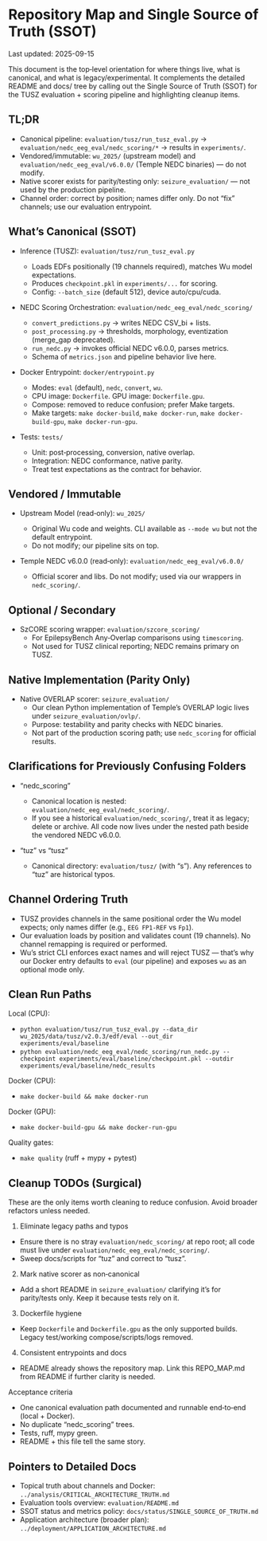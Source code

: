 # Repository Map and Single Source of Truth (SSOT)

Last updated: 2025-09-15

This document is the top‑level orientation for where things live, what is canonical, and what is legacy/experimental. It complements the detailed README and docs/ tree by calling out the Single Source of Truth (SSOT) for the TUSZ evaluation + scoring pipeline and highlighting cleanup items.

## TL;DR

- Canonical pipeline: `evaluation/tusz/run_tusz_eval.py` → `evaluation/nedc_eeg_eval/nedc_scoring/*` → results in `experiments/`.
- Vendored/immutable: `wu_2025/` (upstream model) and `evaluation/nedc_eeg_eval/v6.0.0/` (Temple NEDC binaries) — do not modify.
- Native scorer exists for parity/testing only: `seizure_evaluation/` — not used by the production pipeline.
- Channel order: correct by position; names differ only. Do not “fix” channels; use our evaluation entrypoint.

## What’s Canonical (SSOT)

- Inference (TUSZ): `evaluation/tusz/run_tusz_eval.py`
  - Loads EDFs positionally (19 channels required), matches Wu model expectations.
  - Produces `checkpoint.pkl` in `experiments/...` for scoring.
  - Config: `--batch_size` (default 512), device auto/cpu/cuda.

- NEDC Scoring Orchestration: `evaluation/nedc_eeg_eval/nedc_scoring/`
  - `convert_predictions.py` → writes NEDC CSV_bi + lists.
  - `post_processing.py` → thresholds, morphology, eventization (merge_gap deprecated).
  - `run_nedc.py` → invokes official NEDC v6.0.0, parses metrics.
  - Schema of `metrics.json` and pipeline behavior live here.

- Docker Entrypoint: `docker/entrypoint.py`
  - Modes: `eval` (default), `nedc`, `convert`, `wu`.
  - CPU image: `Dockerfile`. GPU image: `Dockerfile.gpu`.
  - Compose: removed to reduce confusion; prefer Make targets.
  - Make targets: `make docker-build`, `make docker-run`, `make docker-build-gpu`, `make docker-run-gpu`.

- Tests: `tests/`
  - Unit: post‑processing, conversion, native overlap.
  - Integration: NEDC conformance, native parity.
  - Treat test expectations as the contract for behavior.

## Vendored / Immutable

- Upstream Model (read‑only): `wu_2025/`
  - Original Wu code and weights. CLI available as `--mode wu` but not the default entrypoint.
  - Do not modify; our pipeline sits on top.

- Temple NEDC v6.0.0 (read‑only): `evaluation/nedc_eeg_eval/v6.0.0/`
  - Official scorer and libs. Do not modify; used via our wrappers in `nedc_scoring/`.

## Optional / Secondary

- SzCORE scoring wrapper: `evaluation/szcore_scoring/`
  - For EpilepsyBench Any‑Overlap comparisons using `timescoring`.
  - Not used for TUSZ clinical reporting; NEDC remains primary on TUSZ.

## Native Implementation (Parity Only)

- Native OVERLAP scorer: `seizure_evaluation/`
  - Our clean Python implementation of Temple’s OVERLAP logic lives under `seizure_evaluation/ovlp/`.
  - Purpose: testability and parity checks with NEDC binaries.
  - Not part of the production scoring path; use `nedc_scoring` for official results.

## Clarifications for Previously Confusing Folders

- “nedc_scoring”
  - Canonical location is nested: `evaluation/nedc_eeg_eval/nedc_scoring/`.
  - If you see a historical `evaluation/nedc_scoring/`, treat it as legacy; delete or archive. All code now lives under the nested path beside the vendored NEDC v6.0.0.

- “tuz” vs “tusz”
  - Canonical directory: `evaluation/tusz/` (with “s”). Any references to “tuz” are historical typos.

## Channel Ordering Truth

- TUSZ provides channels in the same positional order the Wu model expects; only names differ (e.g., `EEG FP1-REF` vs `Fp1`).
- Our evaluation loads by position and validates count (19 channels). No channel remapping is required or performed.
- Wu’s strict CLI enforces exact names and will reject TUSZ — that’s why our Docker entry defaults to `eval` (our pipeline) and exposes `wu` as an optional mode only.

## Clean Run Paths

Local (CPU):
- `python evaluation/tusz/run_tusz_eval.py --data_dir wu_2025/data/tusz/v2.0.3/edf/eval --out_dir experiments/eval/baseline`
- `python evaluation/nedc_eeg_eval/nedc_scoring/run_nedc.py --checkpoint experiments/eval/baseline/checkpoint.pkl --outdir experiments/eval/baseline/nedc_results`

Docker (CPU):
- `make docker-build && make docker-run`

Docker (GPU):
- `make docker-build-gpu && make docker-run-gpu`

Quality gates:
- `make quality` (ruff + mypy + pytest)

## Cleanup TODOs (Surgical)

These are the only items worth cleaning to reduce confusion. Avoid broader refactors unless needed.

1) Eliminate legacy paths and typos
- Ensure there is no stray `evaluation/nedc_scoring/` at repo root; all code must live under `evaluation/nedc_eeg_eval/nedc_scoring/`.
- Sweep docs/scripts for “tuz” and correct to “tusz”.

2) Mark native scorer as non‑canonical
- Add a short README in `seizure_evaluation/` clarifying it’s for parity/tests only. Keep it because tests rely on it.

3) Dockerfile hygiene
- Keep `Dockerfile` and `Dockerfile.gpu` as the only supported builds. Legacy test/working compose/scripts/logs removed.

4) Consistent entrypoints and docs
- README already shows the repository map. Link this REPO_MAP.md from README if further clarity is needed.

Acceptance criteria
- One canonical evaluation path documented and runnable end‑to‑end (local + Docker).
- No duplicate “nedc_scoring” trees.
- Tests, ruff, mypy green.
- README + this file tell the same story.

## Pointers to Detailed Docs

- Topical truth about channels and Docker: `../analysis/CRITICAL_ARCHITECTURE_TRUTH.md`
- Evaluation tools overview: `evaluation/README.md`
- SSOT status and metrics policy: `docs/status/SINGLE_SOURCE_OF_TRUTH.md`
- Application architecture (broader plan): `../deployment/APPLICATION_ARCHITECTURE.md`
